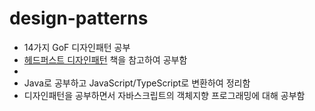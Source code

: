 # design-patterns

- 14가지 GoF 디자인패턴 공부
- [헤드퍼스트 디자인패턴] 책을 참고하여 공부함
- [헤드퍼스트 디자인패턴]: https://product.kyobobook.co.kr/detail/S000001810483
- Java로 공부하고 JavaScript/TypeScript로 변환하여 정리함
- 디자인패턴을 공부하면서 자바스크립트의 객체지향 프로그래밍에 대해 공부함